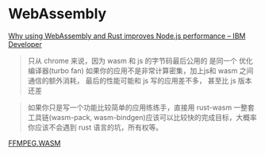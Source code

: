 # WebAssembly

[Why using WebAssembly and Rust improves Node.js performance – IBM Developer](https://developer.ibm.com/technologies/web-development/articles/why-webassembly-and-rust-together-improve-nodejs-performance/)

> 只从 chrome 来说，因为 wasm 和 js 的字节码最后公用的 是同一个 优化编译器(turbo fan) 如果你的应用不是非常计算密集，加上js和 wasm 之间通信的额外消耗， 最后的性能可能和 js 写的应用差不多， 甚至比 js 版本还差

> 如果你只是写一个功能比较简单的应用练练手，直接用 rust-wasm 一整套工具链(wasm-pack, wasm-bindgen)应该可以比较快的完成目标，大概率你应该不会遇到 rust 语言的坑，所有权等。

[FFMPEG.WASM](https://ffmpegwasm.github.io/)

